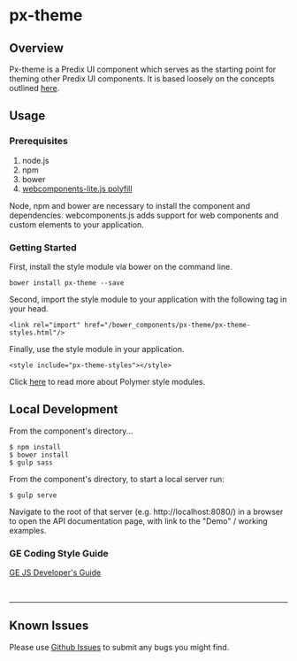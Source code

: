 # px-theme

## Overview

Px-theme is a Predix UI component which serves as the starting point for theming other Predix UI components. It is based loosely on the concepts outlined [here](https://www.polymer-project.org/1.0/docs/devguide/styling.html#xscope-styling).


## Usage

### Prerequisites
1. node.js
2. npm
3. bower
4. [webcomponents-lite.js polyfill](https://github.com/webcomponents/webcomponentsjs)

Node, npm and bower are necessary to install the component and dependencies. webcomponents.js adds support for web components and custom elements to your application.

### Getting Started

First, install the style module via bower on the command line.

```
bower install px-theme --save
```

Second, import the style module to your application with the following tag in your head.

```
<link rel="import" href="/bower_components/px-theme/px-theme-styles.html"/>
```

Finally, use the style module in your application.

```
<style include="px-theme-styles"></style>
```

Click [here](https://www.polymer-project.org/2.0/docs/devguide/style-shadow-dom#style-modules) to read more about Polymer style modules.


## Local Development

From the component's directory...

```
$ npm install
$ bower install
$ gulp sass
```

From the component's directory, to start a local server run:

```
$ gulp serve
```

Navigate to the root of that server (e.g. http://localhost:8080/) in a browser to open the API documentation page, with link to the "Demo" / working examples.




### GE Coding Style Guide
[GE JS Developer's Guide](https://github.com/GeneralElectric/javascript)

<br />
<hr />

## Known Issues

Please use [Github Issues](https://github.com/PredixDev/px-theme/issues) to submit any bugs you might find.
